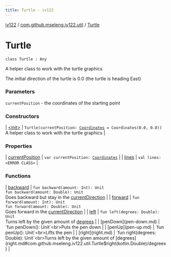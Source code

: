 ```yaml
---
title: Turtle - iv122
---
```


[iv122](../../index.md) / [com.github.mseleng.iv122.util](../index.md) / [Turtle](.)

# Turtle

`class Turtle : Any`

A helper class to work with the turtle graphics

The initial direction of the turtle is 0.0 (the turtle is heading East)

### Parameters

`currentPosition` - the coordinates of the starting point

### Constructors

| [&lt;init&gt;](-init-.md) | `Turtle(currentPosition: `[`Coordinates`](../-coordinates/index.md)` = Coordinates(0.0, 0.0))`<br>A helper class to work with the turtle graphics |

### Properties

| [currentPosition](current-position.md) | `var currentPosition: `[`Coordinates`](../-coordinates/index.md) |
| [lines](lines.md) | `val lines: <ERROR CLASS>` |

### Functions

| [backward](backward.md) | `fun backward(amount: Int): Unit`<br>`fun backward(amount: Double): Unit`<br>Does backward but stay in the [currentDirection](#) |
| [forward](forward.md) | `fun forward(amount: Int): Unit`<br>`fun forward(amount: Double): Unit`<br>Goes forward in the [currentDirection](#) |
| [left](left.md) | `fun left(degrees: Double): Unit`<br>Turns left by the given amount of [degrees](left.md#com.github.mseleng.iv122.util.Turtle$left(kotlin.Double)/degrees) |
| [penDown](pen-down.md) | `fun penDown(): Unit`<br>Puts the pen down |
| [penUp](pen-up.md) | `fun penUp(): Unit`<br>Lifts the pen |
| [right](right.md) | `fun right(degrees: Double): Unit`<br>Turns left by the given amount of [degrees](right.md#com.github.mseleng.iv122.util.Turtle$right(kotlin.Double)/degrees) |

